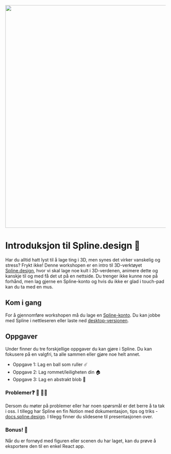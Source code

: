 <p align="center">
<img src="https://user-images.githubusercontent.com/36471591/196991839-09b623ad-49bf-4375-9c2e-98a4a0a29a3d.png" width="700">
</p>


# Introduksjon til Spline.design 🎨
Har du alltid hatt lyst til å lage ting i 3D, men synes det virker vanskelig og stress? Frykt ikke! Denne workshopen er en intro til 3D-verktøyet [Spline.design](https://spline.design), hvor vi skal lage noe kult i 3D-verdenen, animere dette og kanskje til og med få det ut på en nettside. Du trenger ikke kunne noe på forhånd, men lag gjerne en Spline-konto og hvis du ikke er glad i touch-pad kan du ta med en mus.



## Kom i gang
For å gjennomføre workshopen må du lage en [Spline-konto](https://app.spline.design/signin). Du kan jobbe med Spline i nettleseren eller laste ned [desktop-versjonen](https://spline.design/#download). 



## Oppgaver 
Under finner du tre forskjellige oppgaver du kan gjøre i Spline. Du kan fokusere på en valgfri, ta alle sammen eller gjøre noe helt annet. 

- Oppgave 1: Lag en ball som ruller ☄️
- Oppgave 2: Lag rommet/leiligheten din 🏠
- Oppgave 3: Lag en abstrakt blob 💩


### Problemer❓ 🤔 🙋‍♂️
Dersom du møter på problemer eller har noen spørsmål er det berre å ta tak i oss. I tillegg har Spline en fin Notion med dokumentasjon, tips og triks -  [docs.spline.design](https://docs.spline.design/). I tilegg finner du slidesene til presentasjonen over. 


### Bonus! 🎁
Når du er fornøyd med figuren eller scenen du har laget, kan du prøve å eksportere den til en enkel React app. 
